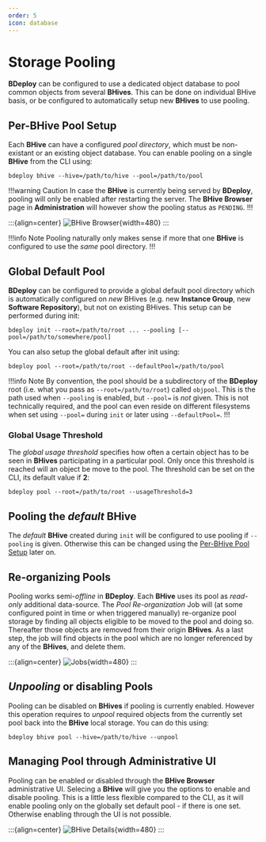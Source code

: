 ```yaml
---
order: 5
icon: database
---
```


# Storage Pooling

**BDeploy** can be configured to use a dedicated object database to pool common objects from several **BHives**. This can be done on individual BHive basis, or be configured to automatically setup new **BHives** to use pooling.

## Per-BHive Pool Setup

Each **BHive** can have a configured _pool directory_, which must be non-existant or an existing object database. You can enable pooling on a single **BHive** from the CLI using:

```
bdeploy bhive --hive=/path/to/hive --pool=/path/to/pool
```

!!!warning Caution
In case the **BHive** is currently being served by **BDeploy**, pooling will only be enabled after restarting the server. The **BHive Browser** page in **Administration** will however show the pooling status as `PENDING`.
!!!

:::{align=center}
![BHive Browser](/images/Doc_Admin_BHive_Browser.png){width=480}
:::

!!!info Note
Pooling naturally only makes sense if more that one **BHive** is configured to use the _same_ pool directory.
!!!

## Global Default Pool

**BDeploy** can be configured to provide a global default pool directory which is automatically configured on _new_ BHives (e.g. new **Instance Group**, new **Software Repository**), but not on existing BHives. This setup can be performed during init:

```
bdeploy init --root=/path/to/root ... --pooling [--pool=/path/to/somewhere/pool]
```

You can also setup the global default after init using:

```
bdeploy pool --root=/path/to/root --defaultPool=/path/to/pool
```

!!!info Note
By convention, the pool should be a subdirectory of the **BDeploy** root (i.e. what you pass as `--root=/path/to/root`) called `objpool`. This is the path used when `--pooling` is enabled, but `--pool=` is _not_ given. This is not technically required, and the pool can even reside on different filesystems when set using `--pool=` during `init` or later using `--defaultPool=`.
!!!

### Global Usage Threshold

The _global usage threshold_ specifies how often a certain object has to be seen in **BHives** participating in a particular pool. Only once this threshold is reached will an object be move to the pool. The threshold can be set on the CLI, its default value if **2**:

```
bdeploy pool --root=/path/to/root --usageThreshold=3
```

## Pooling the _default_ BHive

The _default_ **BHive** created during `init` will be configured to use pooling if `--pooling` is given. Otherwise this can be changed using the [Per-BHive Pool Setup](#per-bhive-pool-setup) later on.

## Re-organizing Pools

Pooling works semi-_offline_ in **BDeploy**. Each **BHive** uses its pool as _read-only_ additional data-source. The _Pool Re-organization_ Job will (at some configured point in time or when triggered manually) re-organize pool storage by finding all objects eligible to be moved to the pool and doing so. Thereafter those objects are removed from their origin **BHives**. As a last step, the job will find objects in the pool which are no longer referenced by any of the **BHives**, and delete them.

:::{align=center}
![Jobs](/images/Doc_Admin_Jobs.png){width=480}
:::

## _Unpooling_ or disabling Pools

Pooling can be disabled on **BHives** if pooling is currently enabled. However this operation requires to _unpool_ required objects from the currently set pool back into the **BHive** local storage. You can do this using:

```
bdeploy bhive pool --hive=/path/to/hive --unpool
```

## Managing Pool through Administrative UI

Pooling can be enabled or disabled through the **BHive Browser** administrative UI. Selecing a **BHive** will give you the options to enable and disable pooling. This is a little less flexible compared to the CLI, as it will enable pooling only on the globally set default pool - if there is one set. Otherwise enabling through the UI is not possible.

:::{align=center}
![BHive Details](/images/Doc_Admin_BHive_Details.png){width=480}
:::
